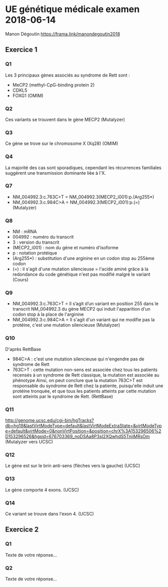 # UE génétique médicale examen 2018-06-14
Manon Dégoutin
https://frama.link/manondegoutin2018
## Exercice 1
### Q1
Les 3 principaux gènes associés au syndrome de Rett sont : 
- MeCP2 (methyl-CpG-binding protein 2)
- CDKL5
- FOXG1
(OMIM)

### Q2
Ces variants se trouvent dans le gène MECP2 
(Mutalyzer)

### Q3
Ce gène se trove sur le chromosome X (Xq28)
(OMIM)

### Q4
La majorité des cas sont sporadiques, cependant les récurrences familiales suggèrent une transmission dominante liée à l'X.

### Q7
- NM_004992.3:c.763C>T = NM_004992.3(MECP2_i001):p.(Arg255*)
- NM_004992.3:c.984C>A = NM_004992.3(MECP2_i001):p.(=)
(Mutalyzer)
### Q8
- NM : mRNA
- 004992 : numéro du transcrit
- 3 : version du transcrit
- (MECP2_i001) : nom du gène et numéro d’isoforme
- p : notation protéique
- (Arg255*) : substitution d'une arginine en un codon stop au 255ème codon
- (=) : il s'agit d'une mutation silencieuse = l'acide aminé grâce à la redondance du code génétique n'est pas modifié malgré le variant
(Cours)
### Q9
- NM_004992.3:c.763C>T = Il s’agit d’un variant en position 255 dans le transcrit NM_004992.3 du gène  MECP2 qui induit l'apparition d'un codon stop à la place de l'arginine 
- NM_004992.3:c.984C>A = Il s'agit d'un variant qui ne modifie pas la protéine, c'est une mutation silencieuse
(Mutalyzer)

### Q10
D'après RettBase
- 984C>A : c'est une mutation silencieuse qui n'engendre pas de syndrome de Rett
- 763C>T : cette mutation non-sens est associée chez tous les patients recensés à un syndrome de Rett classique, la mutation est associée au phénotype 
Ainsi, on peut conclure que la mutation 763C>T est responsable du syndrome de Rett chez la patiente, puisqu'elle induit une protéine tronquée, et que tous les patients atteints par cette mutation sont atteints par le syndrome de Rett.
(RettBase)
### Q11
http://genome.ucsc.edu/cgi-bin/hgTracks?db=hg19&lastVirtModeType=default&lastVirtModeExtraState=&virtModeType=default&virtMode=0&nonVirtPosition=&position=chrX%3A153296506%2D153296526&hgsid=676703369_noDSAa8P3sI2XQwhdS5TniiMRsOm 
(Mutalyzer vers UCSC)

### Q12
Le gène est sur le brin anti-sens (flèches vers la gauche) 
(UCSC)

### Q13
Le gène comporte 4 exons.
(UCSC)

### Q14
Ce variant se trouve dans l'exon 4.
(UCSC)

## Exercice 2
### Q1
Texte de votre réponse…
### Q2
Texte de votre réponse…

